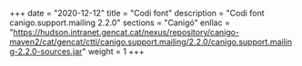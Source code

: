 +++
date        = "2020-12-12"
title       = "Codi font"
description = "Codi font canigo.support.mailing 2.2.0"
sections    = "Canigó"
enllac		= "https://hudson.intranet.gencat.cat/nexus/repository/canigo-maven2/cat/gencat/ctti/canigo.support.mailing/2.2.0/canigo.support.mailing-2.2.0-sources.jar"
weight		= 1
+++
